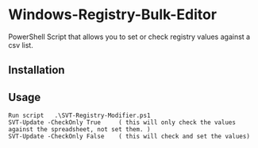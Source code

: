 # Windows-Registry-Bulk-Editor

PowerShell Script that allows you to set or check registry values against a csv list.

## Installation

## Usage
```Start powershell as admin
Run script   .\SVT-Registry-Modifier.ps1
SVT-Update -CheckOnly True     ( this will only check the values against the spreadsheet, not set them. )
SVT-Update -CheckOnly False    ( this will check and set the values)

